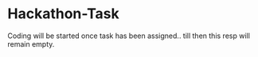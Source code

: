 # Hackathon-Task
Coding will be started once task has been assigned.. till then this resp will remain empty.

